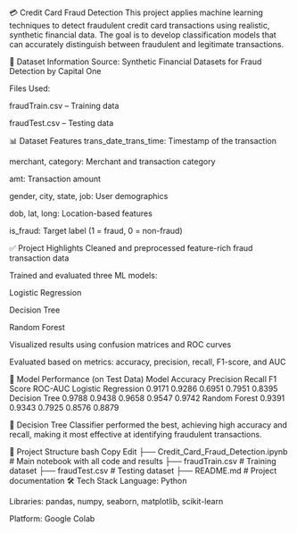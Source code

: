 💳 Credit Card Fraud Detection
This project applies machine learning techniques to detect fraudulent credit card transactions using realistic, synthetic financial data. The goal is to develop classification models that can accurately distinguish between fraudulent and legitimate transactions.

📁 Dataset Information
Source: Synthetic Financial Datasets for Fraud Detection by Capital One

Files Used:

fraudTrain.csv – Training data

fraudTest.csv – Testing data

📊 Dataset Features
trans_date_trans_time: Timestamp of the transaction

merchant, category: Merchant and transaction category

amt: Transaction amount

gender, city, state, job: User demographics

dob, lat, long: Location-based features

is_fraud: Target label (1 = fraud, 0 = non-fraud)

✅ Project Highlights
Cleaned and preprocessed feature-rich fraud transaction data

Trained and evaluated three ML models:

Logistic Regression

Decision Tree

Random Forest

Visualized results using confusion matrices and ROC curves

Evaluated based on metrics: accuracy, precision, recall, F1-score, and AUC

🧠 Model Performance (on Test Data)
Model	Accuracy	Precision	Recall	F1 Score	ROC-AUC
Logistic Regression	0.9171	0.9286	0.6951	0.7951	0.8395
Decision Tree	0.9788	0.9438	0.9658	0.9547	0.9742
Random Forest	0.9391	0.9343	0.7925	0.8576	0.8879

🎯 Decision Tree Classifier performed the best, achieving high accuracy and recall, making it most effective at identifying fraudulent transactions.

📁 Project Structure
bash
Copy
Edit
├── Credit_Card_Fraud_Detection.ipynb  # Main notebook with all code and results
├── fraudTrain.csv                     # Training dataset
├── fraudTest.csv                      # Testing dataset
├── README.md                          # Project documentation
🛠 Tech Stack
Language: Python

Libraries: pandas, numpy, seaborn, matplotlib, scikit-learn

Platform: Google Colab

